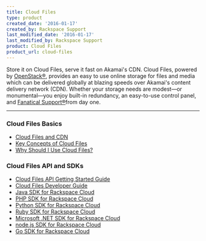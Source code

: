 ```yaml
---
title: Cloud Files
type: product
created_date: '2016-01-17'
created_by: Rackspace Support
last_modified_date: '2016-01-17'
last_modified_by: Rackspace Support
product: Cloud Files
product_url: cloud-files
---
```


Store it on Cloud Files, serve it fast on Akamai's CDN. Cloud Files, powered by [OpenStack&reg;](http://www.rackspace.com/cloudbuilders/openstack/), provides an easy to use online storage for files and media which can be delivered globally at blazing speeds over Akamai's content delivery network (CDN). Whether your storage needs are modest&mdash;or monumental&mdash;you enjoy built-in redundancy, an easy-to-use control panel, and [Fanatical Support&reg;](http://www.rackspace.com/whyrackspace/support/)from day one.

<hr />

###  Cloud Files Basics

- [Cloud Files and CDN](https://support.rackspace.com/how-to/getting-started-with-cloud-files-and-cdn-0/)
- [Key Concepts of Cloud Files](/how-to/cloud-files-key-concepts)
- [Why Should I Use Cloud Files?](/how-to/why-choose-cloud-files)

###  Cloud Files API and SDKs

- [Cloud Files API Getting Started Guide](http://docs.rackspace.com/files/api/v1/cf-getting-started/content/Overview-d1e01.html)
- [Cloud Files Developer Guide](http://docs.rackspace.com/files/api/v1/cf-devguide/content/index.html)
- [Java SDK for Rackspace Cloud](https://developer.rackspace.com/sdks/java/)
- [PHP SDK for Rackspace Cloud](https://developer.rackspace.com/sdks/php/)
- [Python SDK for Rackspace Cloud](https://developer.rackspace.com/sdks/python/)
- [Ruby SDK for Rackspace Cloud](https://developer.rackspace.com/sdks/ruby/)
- [Microsoft .NET SDK for Rackspace Cloud](https://developer.rackspace.com/sdks/dot-net/)
- [node.js SDK for Rackspace Cloud](https://developer.rackspace.com/sdks/node-js/)
- [Go SDK for Rackspace Cloud](https://developer.rackspace.com/sdks/golang/)
